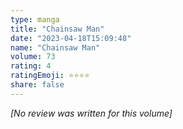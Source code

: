 ```yaml
---
type: manga
title: "Chainsaw Man"
date: "2023-04-18T15:09:48"
name: "Chainsaw Man"
volume: 73
rating: 4
ratingEmoji: ⭐️⭐️⭐️⭐️
share: false
---
```


*[No review was written for this volume]*
